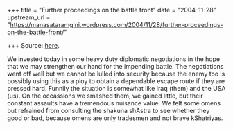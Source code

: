 +++
title = "Further proceedings on the battle front"
date = "2004-11-28"
upstream_url = "https://manasataramgini.wordpress.com/2004/11/28/further-proceedings-on-the-battle-front/"

+++
Source: [here](https://manasataramgini.wordpress.com/2004/11/28/further-proceedings-on-the-battle-front/).

We invested today in some heavy duty diplomatic negotiations in the hope that we may strengthen our hand for the impending battle. The negotiations went off well but we cannot be lulled into security because the enemy too is possibly using this as a ploy to obtain a dependable escape route if they are pressed hard. Funnily the situation is somewhat like Iraq (them) and the USA (us). On the occassions we smashed them, we gained little, but their constant assaults have a tremendous nuisance value. We felt some omens but refrained from consulting the shakuna shAstra to see whether they good or bad, because omens are only tradesmen and not brave kShatriyas.  

